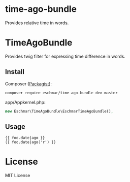 # time-ago-bundle
Provides relative time in words.

# TimeAgoBundle
Provides twig filter for expressing time difference in words.

## Install
Composer (<a href="https://packagist.org/packages/eschmar/time-ago-bundle" target="_blank">Packagist</a>):
```sh
composer require eschmar/time-ago-bundle dev-master
```

app/Appkernel.php:
```php
new Eschmar\TimeAgoBundle\EschmarTimeAgoBundle(),
```

## Usage
```twig
{{ foo.date|ago }}
{{ foo.date|ago('r') }}
```

# License
MIT License